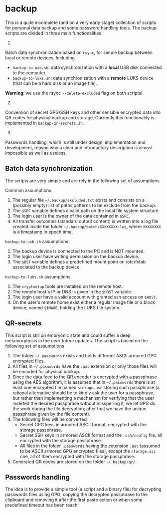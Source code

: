 # backup
This is a quite incomplete (and on a very early stage) collection of scripts for personal data backup and some password handling tools.
The backup scripts are divided in three main functionalities

1.
Batch data synchronization based on ```rsync```, for simple backup between local or remote devices.
Including
* ```backup-to-usb.sh```: data synchronization with a **local** USB disk connected to the computer.
* ```backup-to-luks.sh```: data synchronization with a **remote** LUKS device (that can be a hard disk or an image file).

**Warning**: we use the rsync ```--delete-excluded``` flag on both scripts!

2.
Conversion of secret GPG/SSH keys and other sensible encrypted data into QR codes for physical backup and storage.
Currently this functionality is implemented in ```backup-qr-secrets.sh```.

3.
Passwords handling, which is still under design, implementation and development, reason why a clear and introductory description is almost impossible as well as useless.

## Batch data synchronization

The scripts are very simple and are rely in the following set of assumptions 

Common assumptions

1. The regular file ```~/.backup/excluded.txt``` exists and consists on a (possibly empty) list of paths patterns to be exclude from the backup.
2. The ```$SRC``` variable defines a valid path on the local file system structure.
3. The login user is the owner of the data contained in ```$SRC```.
4. All transfer outcomes (standard output content) is written into a log file created inside the folder ```~/.backup/batch/XXXXXXXX.log```, where ```XXXXXXXX``` is a timestamp in epoch time.

```backup-to-usb.sh``` assumptions

1. The backup device is connected to the PC and is NOT mounted.
2. The login user have writing permission on the backup device.
3. The ```$DST``` variable defines a predefined mount point on /etc/fstab associated to the backup device.

```backup-to-luks.sh``` assumptions

1. The ```cryptsetup``` tools are installed on the remote host.
2. The remote host's IP or DNS is given in the ```$HOST``` variable.
3. The login user have a valid account with granted ssh access on ```$HOST```.
4. On the user's remote home exist either a regular image file or a block device, named ```$IMAGE```, holding the LUKS file system.


## QR-secrets

This script is still on embryonic state and could suffer a deep metamorphosis in the _near future_ updates.
The script is based on the following set of assumptions

1. The folder ```~/.passwords``` exists and holds different ASCII armored GPG encrypted files.
2. All files in ```~/.passwords``` have the ```.asc``` extension or only those files will be encoded for physical backup.
3. Since the data feed to the QR encoder is encrypted with a passphrase using the AES algorithm, it is assumed that in ```~/.passwords``` there is at least one encrypted file named ```storage.asc``` storing such passphrase (a rational alternative should be to kindly ask the user for a passphrase, but rather than implementing a mechanism for verifying that the user inserted the desired passphrase without misspelling it, we let GPG do the work during the file decryption; after that we have the unique passphrase given by the file content).
4. The following files will be converted
    * Secret GPG keys in armored ASCII format, encrypted with the storage passphrase.
    * Secret SSH keys in armored ASCII format and the ```.ssh/config``` file, all encrypted with the storage passphrase.
    * All files in the folder ```.passwords``` having the extension ```.asc``` (assumed to be ASCII armored GPG encrypted files), except the ```storage.asc``` one, all of them encrypted with the storage passphrase.
5. Generated QR codes are stored on the folder ```~/.backup/qr/```.

## Passwords handling

The idea is to provide a simple tool (a script and a binary file) for decrypting passwords files using GPG, copying the decrypted passphrase to the clipboard and removing it after the first paste action or when some predefined timeout has been reach.
